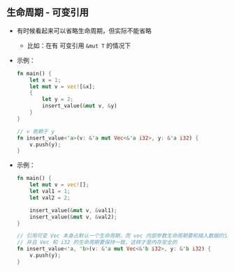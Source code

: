 ## 生命周期 - 可变引用

- 有时候看起来可以省略生命周期，但实际不能省略
    - 比如：在有 可变引用 `&mut T` 的情况下
- 示例：

    ```rust
    fn main() {
        let x = 1;
        let mut v = vec![&x];
        {
            let y = 2;
            insert_value(&mut v, &y)
        }
    }

    // v 依赖于 y
    fn insert_value<'a>(v: &'a mut Vec<&'a i32>, y: &'a i32) {
        v.push(y);
    }
    ```

- 示例：

    ```rust
    fn main() {
        let mut v = vec![];
        let val1 = 1;
        let val2 = 2;

        insert_value(&mut v, &val1);
        insert_value(&mut v, &val2);
    }

    // 引用可变 Vec 本身占默认一个生命周期，而 vec 内部参数生命周期要和插入数据的生命周期保持一致，避免出现y 存活不够久
    // 并且 Vec 和 i32 的生命周期要保持一致，这样才是内存安全的
    fn insert_value<'a, 'b>(v: &'a mut Vec<&'b i32>, y: &'b i32) {
        v.push(y);
    }
    ```